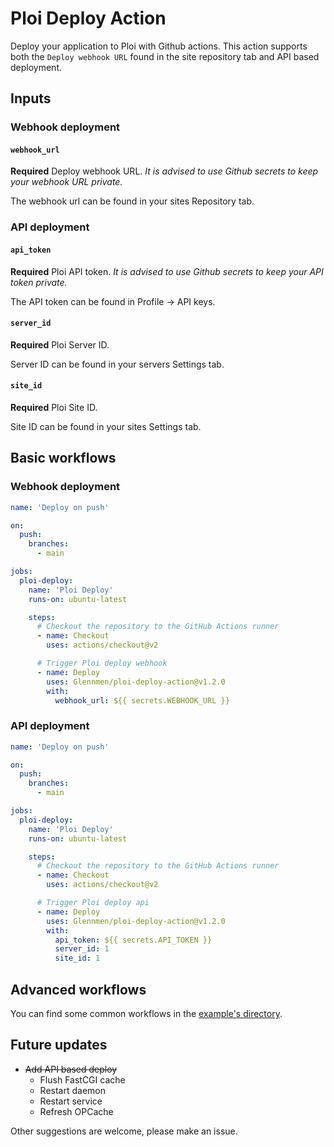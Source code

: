 # Ploi Deploy Action

Deploy your application to Ploi with Github actions.
This action supports both the `Deploy webhook URL` found in the site repository tab and API based deployment.

## Inputs

### Webhook deployment

#### `webhook_url`

**Required** Deploy webhook URL.
_It is advised to use Github secrets to keep your webhook URL private._

The webhook url can be found in your sites Repository tab.

### API deployment

#### `api_token`

**Required** Ploi API token.
_It is advised to use Github secrets to keep your API token private._

The API token can be found in Profile -> API keys.

#### `server_id`

**Required** Ploi Server ID.

Server ID can be found in your servers Settings tab.

#### `site_id`

**Required** Ploi Site ID.

Site ID can be found in your sites Settings tab.

## Basic workflows

### Webhook deployment

```yaml
name: 'Deploy on push'

on:
  push:
    branches:
      - main

jobs:
  ploi-deploy:
    name: 'Ploi Deploy'
    runs-on: ubuntu-latest

    steps:
      # Checkout the repository to the GitHub Actions runner
      - name: Checkout
        uses: actions/checkout@v2

      # Trigger Ploi deploy webhook
      - name: Deploy
        uses: Glennmen/ploi-deploy-action@v1.2.0
        with:
          webhook_url: ${{ secrets.WEBHOOK_URL }}
```

### API deployment

```yaml
name: 'Deploy on push'

on:
  push:
    branches:
      - main

jobs:
  ploi-deploy:
    name: 'Ploi Deploy'
    runs-on: ubuntu-latest

    steps:
      # Checkout the repository to the GitHub Actions runner
      - name: Checkout
        uses: actions/checkout@v2

      # Trigger Ploi deploy api
      - name: Deploy
        uses: Glennmen/ploi-deploy-action@v1.2.0
        with:
          api_token: ${{ secrets.API_TOKEN }}
          server_id: 1
          site_id: 1
```

## Advanced workflows

You can find some common workflows in the [example's directory](examples/README.md).

## Future updates

* ~~Add API based deploy~~
  * Flush FastCGI cache
  * Restart daemon
  * Restart service
  * Refresh OPCache

Other suggestions are welcome, please make an issue.
